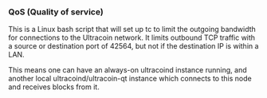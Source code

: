 ### QoS (Quality of service) ###

This is a Linux bash script that will set up tc to limit the outgoing bandwidth for connections to the Ultracoin network. It limits outbound TCP traffic with a source or destination port of 42564, but not if the destination IP is within a LAN.

This means one can have an always-on ultracoind instance running, and another local ultracoind/ultracoin-qt instance which connects to this node and receives blocks from it.
